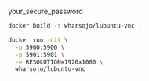 your_secure_password
```bash
docker build -t wharsojo/lubuntu-vnc .

docker run -dit \
  -p 5900:5900 \
  -p 5901:5901 \
  -e RESOLUTION=1920x1080 \
  wharsojo/lubuntu-vnc
```